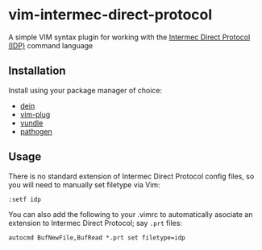 # vim-intermec-direct-protocol

A simple VIM syntax plugin for working with the [Intermec Direct Protocol (IDP)](https://prod-edam.honeywell.com/content/dam/honeywell-edam/sps/ppr/ja/public/products/printers/industrial/px4i/documents/sps-ppr-intermec-direct-protocol-860-programmers-reference-manual-60.pdf) command language

## Installation

Install using your package manager of choice:

* [dein](https://github.com/Shougo/dein.vim)
* [vim-plug](https://github.com/junegunn/vim-plug)
* [vundle](https://github.com/VundleVim/Vundle.vim)
* [pathogen](https://github.com/tpope/vim-pathogen)


## Usage

There is no standard extension of Intermec Direct Protocol config files, so you will need to manually set filetype via Vim:

```viml
:setf idp
```

You can also add the following to your .vimrc to automatically asociate an extension to Intermec Direct Protocol;  say `.prt` files:

```viml
autocmd BufNewFile,BufRead *.prt set filetype=idp
```
